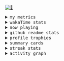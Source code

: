 [![🐙](https://hits.seeyoufarm.com/api/count/incr/badge.svg?url=https%3A%2F%2Fgithub.com%2Fktnkk%2Fhit-counter&count_bg=%23070707&title_bg=%23070707&icon=&icon_color=%23E7E7E7&title=visitors&edge_flat=true)](https://hits.seeyoufarm.com)

<details>
  <summary> <samp>my metrics</samp></summary>
  
  <br>
  
 ![🐳](https://github.com/kkhys/kkhys/blob/main/github-metrics.svg)
  
  ***
</details>

<details>
  <summary> <samp>wakaTime stats</samp></summary>
  
  <br>
  
<!--START_SECTION:waka-->
![Code Time](http://img.shields.io/badge/Code%20Time-5%2C487%20hrs%2038%20mins-blue)

**🐱 My GitHub Data** 

> 📦 5.2 MB Used in GitHub's Storage 
 > 
> 🏆 0 Contributions in the Year 2025
 > 
> 💼 Opted to Hire
 > 
> 📜 9 Public Repositories 
 > 
> 🔑 23 Private Repositories 
 > 
**I'm an Early 🐤** 

```text
🌞 Morning                8120 commits        ███████░░░░░░░░░░░░░░░░░░   29.45 % 
🌆 Daytime                6037 commits        █████░░░░░░░░░░░░░░░░░░░░   21.90 % 
🌃 Evening                11255 commits       ██████████░░░░░░░░░░░░░░░   40.82 % 
🌙 Night                  2158 commits        ██░░░░░░░░░░░░░░░░░░░░░░░   07.83 % 
```
📅 **I'm Most Productive on Sunday** 

```text
Monday                   3503 commits        ███░░░░░░░░░░░░░░░░░░░░░░   12.71 % 
Tuesday                  3960 commits        ████░░░░░░░░░░░░░░░░░░░░░   14.36 % 
Wednesday                3870 commits        ████░░░░░░░░░░░░░░░░░░░░░   14.04 % 
Thursday                 3798 commits        ███░░░░░░░░░░░░░░░░░░░░░░   13.78 % 
Friday                   4003 commits        ████░░░░░░░░░░░░░░░░░░░░░   14.52 % 
Saturday                 3921 commits        ████░░░░░░░░░░░░░░░░░░░░░   14.22 % 
Sunday                   4515 commits        ████░░░░░░░░░░░░░░░░░░░░░   16.38 % 
```


📊 **This Week I Spent My Time On** 

```text
🕑︎ Time Zone: Asia/Tokyo

💬 Programming Languages: 
TypeScript               23 hrs 6 mins       ███████████░░░░░░░░░░░░░░   44.70 % 
Other                    19 hrs 24 mins      █████████░░░░░░░░░░░░░░░░   37.53 % 
Java                     3 hrs 23 mins       ██░░░░░░░░░░░░░░░░░░░░░░░   06.56 % 
TSX                      1 hr 33 mins        █░░░░░░░░░░░░░░░░░░░░░░░░   03.00 % 
JSON                     1 hr 29 mins        █░░░░░░░░░░░░░░░░░░░░░░░░   02.90 % 

🔥 Editors: 
Chrome                   27 hrs 36 mins      █████████████░░░░░░░░░░░░   53.40 % 
WebStorm                 18 hrs 49 mins      █████████░░░░░░░░░░░░░░░░   36.41 % 
IntelliJ IDEA            4 hrs 58 mins       ██░░░░░░░░░░░░░░░░░░░░░░░   09.62 % 
DataGrip                 17 mins             ░░░░░░░░░░░░░░░░░░░░░░░░░   00.57 % 

💻 Operating System: 
Mac                      51 hrs 41 mins      █████████████████████████   100.00 % 
```


 Last Updated on 2025/01/01 18:46:33 UTC
<!--END_SECTION:waka-->
  
  ***
</details>


<details>
  <summary> <samp>now playing</samp></summary>
  
  <br>
 
 [![🐟](https://spotify-github-profile.vercel.app/api/view?uid=31ryofms4dnv7mrohhepo4c4zgqu&cover_image=true&theme=default&show_offline=false&background_color=121212&bar_color=53b14f&bar_color_cover=false)](https://open.spotify.com/user/31ryofms4dnv7mrohhepo4c4zgqu)
  
  ***
</details>

<details>
  <summary> <samp>github readme stats</samp></summary>
  
  <br>
  
 <p align="left"> 
  <img alt="🐠" src="https://github-readme-stats.vercel.app/api?username=kkhys&count_private=true&show_icons=true&theme=dark&include_all_commits=true" />
  <img alt="🐟" src="https://github-readme-stats.vercel.app/api/top-langs/?username=kkhys&layout=compact&theme=dark&langs_count=10&hide=HTML,CSS,SCSS" />
</p>
  
  ***
</details>

<details>
  <summary> <samp>profile trophies</samp></summary>
  
  <br>
  
  [![🐬](https://github-profile-trophy.vercel.app/?username=kkhys&rank=SECRET,SSS,SS,S,AAA,AA,A&theme=darkhub&row=1&margin-w=10&no-bg=true)](https://github.com/ryo-ma/github-profile-trophy)
  
  ***
</details>

<details>
  <summary> <samp>summary cards</samp></summary>
  
  <br>
  
  ![🐋](https://github-profile-summary-cards.vercel.app/api/cards/profile-details?username=kkhys&theme=github_dark)
  ![🦑](https://github-profile-summary-cards.vercel.app/api/cards/repos-per-language?username=kkhys&theme=github_dark)
  ![🦭](https://github-profile-summary-cards.vercel.app/api/cards/most-commit-language?username=kkhys&theme=github_dark)
  ![🦀](https://github-profile-summary-cards.vercel.app/api/cards/stats?username=kkhys&theme=github_dark)
  ![🦈](https://github-profile-summary-cards.vercel.app/api/cards/productive-time?username=kkhys&theme=github_dark)
  
  ***
</details>

<details>
  <summary> <samp>streak stats</samp></summary>
  
  <br>
  
  [![🐠](http://github-readme-streak-stats.herokuapp.com?user=kkhys&theme=dark)](https://git.io/streak-stats)
  
  ***
</details>

<details>
  <summary> <samp>activity graph</samp></summary>
  
  <br>
  
  [![🐡](https://github-readme-activity-graph.vercel.app/graph?username=kkhys&theme=xcode)](https://github.com/ashutosh00710/github-readme-activity-graph)
  
  ***
</details>
